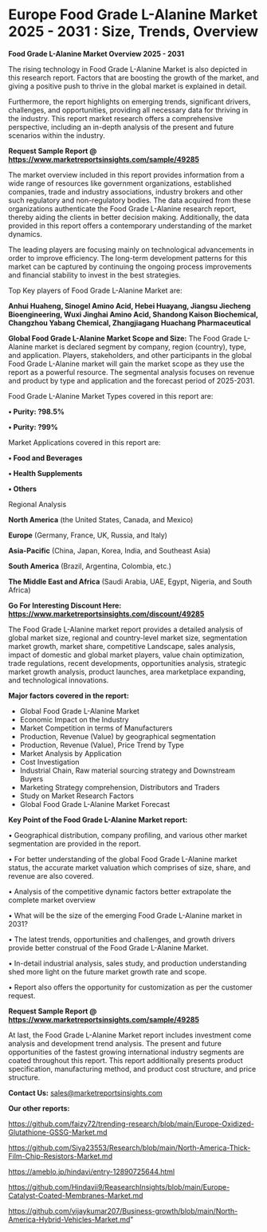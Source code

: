 # Europe Food Grade L-Alanine Market 2025 - 2031 : Size, Trends, Overview

<Strong> Food Grade L-Alanine Market Overview 2025 - 2031</strong>

The rising technology in Food Grade L-Alanine Market is also depicted in this research report. Factors that are boosting the growth of the market, and giving a positive push to thrive in the global market is explained in detail.

Furthermore, the report highlights on emerging trends, significant drivers, challenges, and opportunities, providing all necessary data for thriving in the industry. This report market research offers a comprehensive perspective, including an in-depth analysis of the present and future scenarios within the industry.

<strong>Request Sample Report @ <a href=https://www.marketreportsinsights.com/sample/49285>https://www.marketreportsinsights.com/sample/49285</a></strong>

The market overview included in this report provides information from a wide range of resources like government organizations, established companies, trade and industry associations, industry brokers and other such regulatory and non-regulatory bodies. The data acquired from these organizations authenticate the Food Grade L-Alanine research report, thereby aiding the clients in better decision making. Additionally, the data provided in this report offers a contemporary understanding of the market dynamics.

The leading players are focusing mainly on technological advancements in order to improve efficiency. The long-term development patterns for this market can be captured by continuing the ongoing process improvements and financial stability to invest in the best strategies.

Top Key players of Food Grade L-Alanine Market are:

<strong>Anhui Huaheng, Sinogel Amino Acid, Hebei Huayang, Jiangsu Jiecheng Bioengineering, Wuxi Jinghai Amino Acid, Shandong Kaison Biochemical, Changzhou Yabang Chemical, Zhangjiagang Huachang Pharmaceutical</strong>

<strong><b>Global Food Grade L-Alanine Market Scope and Size:</b></strong>
The Food Grade L-Alanine market is declared segment by company, region (country), type, and application. Players, stakeholders, and other participants in the global Food Grade L-Alanine market will gain the market scope as they use the report as a powerful resource. The segmental analysis focuses on revenue and product by type and application and the forecast period of 2025-2031.

Food Grade L-Alanine Market Types covered in this report are:

<strong>•  Purity: ?98.5%

•  Purity: ?99%</strong>

Market Applications covered in this report are:

<strong>•  Food and Beverages

•  Health Supplements

•  Others</strong> 

Regional Analysis

<strong>North America</strong> (the United States, Canada, and Mexico)

<strong>Europe</strong> (Germany, France, UK, Russia, and Italy)

<strong>Asia-Pacific</strong> (China, Japan, Korea, India, and Southeast Asia)

<strong>South America</strong> (Brazil, Argentina, Colombia, etc.)

<strong>The Middle East and Africa</strong> (Saudi Arabia, UAE, Egypt, Nigeria, and South Africa)

<strong>Go For Interesting Discount Here: <a href=https://www.marketreportsinsights.com/discount/49285>https://www.marketreportsinsights.com/discount/49285</a></strong>

The Food Grade L-Alanine market report provides a detailed analysis of global market size, regional and country-level market size, segmentation market growth, market share, competitive Landscape, sales analysis, impact of domestic and global market players, value chain optimization, trade regulations, recent developments, opportunities analysis, strategic market growth analysis, product launches, area marketplace expanding, and technological innovations.

<strong><b>Major factors covered in the report:</b></strong>
<ul>
  <li>Global Food Grade L-Alanine Market </li>
  <li>Economic Impact on the Industry</li>
  <li>Market Competition in terms of Manufacturers</li>
  <li>Production, Revenue (Value) by geographical segmentation</li>
  <li>Production, Revenue (Value), Price Trend by Type</li>
  <li>Market Analysis by Application</li>
  <li>Cost Investigation</li>
  <li>Industrial Chain, Raw material sourcing strategy and Downstream Buyers</li>
  <li>Marketing Strategy comprehension, Distributors and Traders</li>
  <li>Study on Market Research Factors</li>
  <li>Global Food Grade L-Alanine Market Forecast</li>
</ul>

<strong><b>Key Point of the Food Grade L-Alanine Market report:</b></strong>

• Geographical distribution, company profiling, and various other market segmentation are provided in the report.

• For better understanding of the global Food Grade L-Alanine market status, the accurate market valuation which comprises of size, share, and revenue are also covered.

• Analysis of the competitive dynamic factors better extrapolate the complete market overview

• What will be the size of the emerging Food Grade L-Alanine market in 2031?

• The latest trends, opportunities and challenges, and growth drivers provide better construal of the Food Grade L-Alanine Market.

• In-detail industrial analysis, sales study, and production understanding shed more light on the future market growth rate and scope.

• Report also offers the opportunity for customization as per the customer request.

<strong>Request Sample Report @ <a href=https://www.marketreportsinsights.com/sample/49285>https://www.marketreportsinsights.com/sample/49285</a></strong>

At last, the Food Grade L-Alanine Market report includes investment come analysis and development trend analysis. The present and future opportunities of the fastest growing international industry segments are coated throughout this report. This report additionally presents product specification, manufacturing method, and product cost structure, and price structure.

<strong>Contact Us:</strong>
sales@marketreportsinsights.com

<strong>Our other reports:</strong>

<a href=https://github.com/faizy72/trending-research/blob/main/Europe-Oxidized-Glutathione-GSSG-Market.md>https://github.com/faizy72/trending-research/blob/main/Europe-Oxidized-Glutathione-GSSG-Market.md</a>

<a href=https://github.com/Siya23553/Research/blob/main/North-America-Thick-Film-Chip-Resistors-Market.md>https://github.com/Siya23553/Research/blob/main/North-America-Thick-Film-Chip-Resistors-Market.md</a>

<a href=https://ameblo.jp/hindavi/entry-12890725644.html>https://ameblo.jp/hindavi/entry-12890725644.html</a>

<a href=https://github.com/Hindavii9/ReasearchInsights/blob/main/Europe-Catalyst-Coated-Membranes-Market.md>https://github.com/Hindavii9/ReasearchInsights/blob/main/Europe-Catalyst-Coated-Membranes-Market.md</a>

<a href=https://github.com/vijaykumar207/Business-growth/blob/main/North-America-Hybrid-Vehicles-Market.md>https://github.com/vijaykumar207/Business-growth/blob/main/North-America-Hybrid-Vehicles-Market.md</a>"
